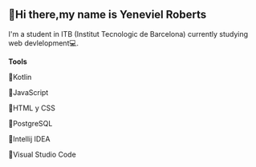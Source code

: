 ## 👋Hi there,my name is Yeneviel Roberts 

I'm a student in ITB (Institut Tecnologic de Barcelona) currently studying web devlelopment💻.


**Tools**

💠Kotlin

💠JavaScript

💠HTML y CSS

💠PostgreSQL

💠Intellij IDEA

💠Visual Studio Code




